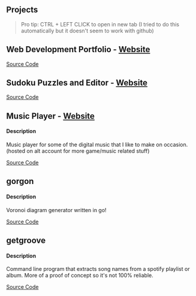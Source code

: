 ## Projects

> Pro tip: CTRL + LEFT CLICK to open in new tab (I tried to do this automatically but it doesn't seem to work with github)

## Web Development Portfolio - [Website](https://www.nicholaslee.xyz/)

[Source Code](https://github.com/nicholasleexyz/nicholasleexyz.github.io)

## Sudoku Puzzles and Editor - [Website](https://mellow-bubblegum-042b96.netlify.app)

[Source Code](https://github.com/nicholasleexyz/promineo-fe-16)

## Music Player - [Website](https://www.exodecode.com/)
#### Description
Music player for some of the digital music that I like to make on occasion. (hosted on alt account for more game/music related stuff)

[Source Code](https://github.com/exodecode/exodecode.github.io)

## gorgon
#### Description
Voronoi diagram generator written in go!

[Source Code](https://github.com/nicholasleexyz/gorgon)

## getgroove 
#### Description
Command line program that extracts song names from a spotify playlist or album. More of a proof of concept so it's not 100% reliable.

[Source Code](https://github.com/nicholasleexyz/gorgon)

